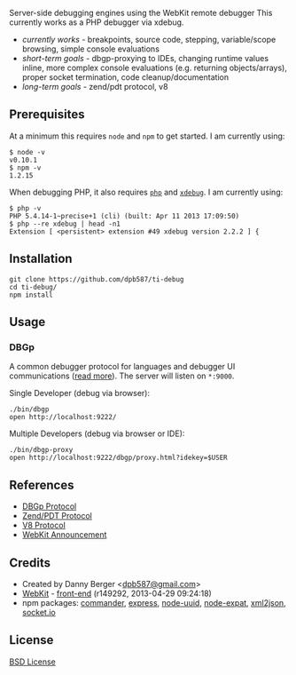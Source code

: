 Server-side debugging engines using the WebKit remote debugger This currently works as a PHP debugger via xdebug.

 * *currently works* - breakpoints, source code, stepping, variable/scope browsing, simple console evaluations
 * *short-term goals* - dbgp-proxying to IDEs, changing runtime values inline, more complex console evaluations (e.g. returning objects/arrays), proper socket termination, code cleanup/documentation
 * *long-term goals* - zend/pdt protocol, v8


Prerequisites
-------------

At a minimum this requires `node` and `npm` to get started. I am currently using:

    $ node -v
    v0.10.1
    $ npm -v
    1.2.15

When debugging PHP, it also requires [`php`](http://php.net/) and [`xdebug`](http://pecl.php.net/package/xdebug). I am currently using:

    $ php -v
    PHP 5.4.14-1~precise+1 (cli) (built: Apr 11 2013 17:09:50) 
    $ php --re xdebug | head -n1
    Extension [ <persistent> extension #49 xdebug version 2.2.2 ] {


Installation
------------

    git clone https://github.com/dpb587/ti-debug
    cd ti-debug/
    npm install


Usage
-----

### DBGp

A common debugger protocol for languages and debugger UI communications ([read more](http://xdebug.org/docs-dbgp.php)).
The server will listen on `*:9000`.

Single Developer (debug via browser):

    ./bin/dbgp
    open http://localhost:9222/

Multiple Developers (debug via browser or IDE):

    ./bin/dbgp-proxy
    open http://localhost:9222/dbgp/proxy.html?idekey=$USER


References
----------

 * [DBGp Protocol](http://xdebug.org/docs-dbgp.php)
 * [Zend/PDT Protocol](http://www.eclipse.org/pdt/documents/PDT%20-%20Debug%20Protocol.pdf)
 * [V8 Protocol](http://code.google.com/p/v8/wiki/DebuggerProtocol)
 * [WebKit Announcement](http://www.webkit.org/blog/1875/announcing-remote-debugging-protocol-v1-0/)


Credits
-------

 * Created by Danny Berger &lt;<dpb587@gmail.com>&gt;
 * [WebKit](http://www.webkit.org/) - [front-end](http://svn.webkit.org/repository/webkit/trunk/Source/WebCore/inspector/front-end/) (r149292, 2013-04-29 09:24:18)
 * npm packages:
    [commander](https://npmjs.org/package/commander),
    [express](https://npmjs.org/package/express),
    [node-uuid](https://npmjs.org/package/node-uuid),
    [node-expat](https://npmjs.org/package/node-expat),
    [xml2json](https://npmjs.org/package/xml2json),
    [socket.io](https://npmjs.org/package/socket.io)


License
-------

[BSD License](https://github.com/dpb587/ti-debug/blob/master/LICENSE)
